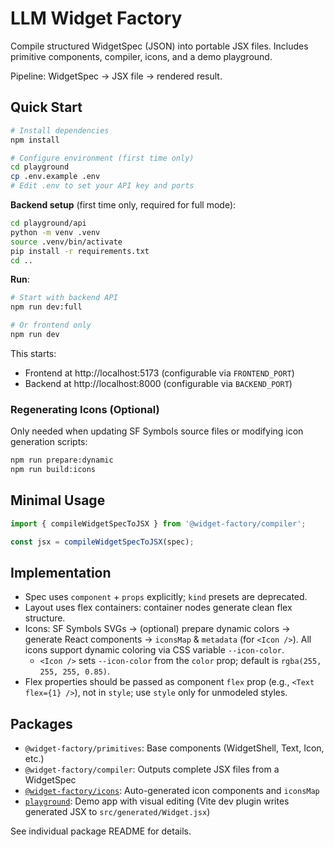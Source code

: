 # LLM Widget Factory

Compile structured WidgetSpec (JSON) into portable JSX files. Includes primitive components, compiler, icons, and a demo playground.

Pipeline: WidgetSpec → JSX file → rendered result.

## Quick Start

```bash
# Install dependencies
npm install

# Configure environment (first time only)
cd playground
cp .env.example .env
# Edit .env to set your API key and ports
```

**Backend setup** (first time only, required for full mode):
```bash
cd playground/api
python -m venv .venv
source .venv/bin/activate
pip install -r requirements.txt
cd ..
```

**Run**:
```bash
# Start with backend API
npm run dev:full

# Or frontend only
npm run dev
```

This starts:
- Frontend at http://localhost:5173 (configurable via `FRONTEND_PORT`)
- Backend at http://localhost:8000 (configurable via `BACKEND_PORT`)

### Regenerating Icons (Optional)
Only needed when updating SF Symbols source files or modifying icon generation scripts:
```bash
npm run prepare:dynamic
npm run build:icons
```

## Minimal Usage
```js
import { compileWidgetSpecToJSX } from '@widget-factory/compiler';

const jsx = compileWidgetSpecToJSX(spec);
```

## Implementation
- Spec uses `component` + `props` explicitly; `kind` presets are deprecated.
- Layout uses flex containers: container nodes generate clean flex structure.
- Icons: SF Symbols SVGs → (optional) prepare dynamic colors → generate React components → `iconsMap` & `metadata` (for `<Icon />`). All icons support dynamic coloring via CSS variable `--icon-color`.
  - `<Icon />` sets `--icon-color` from the `color` prop; default is `rgba(255, 255, 255, 0.85)`.
- Flex properties should be passed as component `flex` prop (e.g., `<Text flex={1} />`), not in `style`; use `style` only for unmodeled styles.

## Packages
- `@widget-factory/primitives`: Base components (WidgetShell, Text, Icon, etc.)
- `@widget-factory/compiler`: Outputs complete JSX files from a WidgetSpec
- [`@widget-factory/icons`](./packages/icons/README.md): Auto-generated icon components and `iconsMap`
- [`playground`](./playground/README.md): Demo app with visual editing (Vite dev plugin writes generated JSX to `src/generated/Widget.jsx`)

See individual package README for details.
